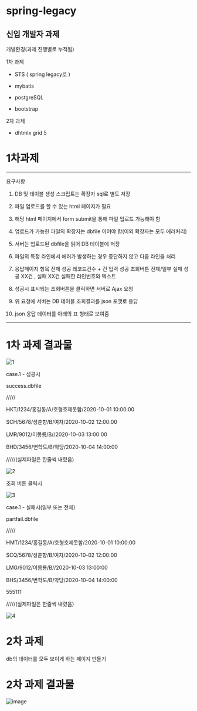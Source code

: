 # spring-legacy
신입 개발자 과제
-------------------------------------------------------------------------------
개발환경(과제 진행별로 누적됨)

1차 과제

 - STS ( spring legacy로 )

 - mybatis

 - postgreSQL

 - bootstrap 

2차 과제

 - dhtmlx grid 5


# 1차과제
-------------------------------------------------------------------------------
요구사항


1. DB 및 테이블 생성 스크립트는 확장자 sql로 별도 저장

2. 파일 업로드를 할 수 있는 html 페이지가 필요

3. 해당 html 페이지에서 form submit을 통해 파일 업로드 가능해야 함

4. 업로드가 가능한 파일의 확장자는 dbfile 이어야 함(이외 확장자는 모두 에러처리)

5. 서버는 업로드된 dbfile을 읽어 DB 테이블에 저장

6. 파일의 특정 라인에서 에러가 발생하는 경우 중단하지 않고 다음 라인을 처리

7. 응답페이지 항목
전체 성공
레코드건수 + 건 입력 성공
조회버튼
전체/일부 실패
성공 XX건 , 실패 XX건
실패한 라인번호와 텍스트 

8. 성공시 표시되는 조회버튼을 클릭하면 서버로 Ajax 요청

9. 위 요청에 서버는 DB 테이블 조회결과를 json 포맷로 응답

10. json 응답 데이터를 아래의 표 형태로 보여줌
-------------------------------------------------------------------------------

# 1차 과제 결과물 

![1](https://user-images.githubusercontent.com/115135514/209067944-e4fcc48b-9bb7-40c7-8379-7ce18008a6ea.PNG)



case.1 - 성공시

success.dbfile

/////

HKT/1234/홍길동/A/호형호제못함/2020-10-01 10:00:00

SCH/5678/성춘향/B/여자/2020-10-02 12:00:00

LMR/9012/이몽룡/B//2020-10-03 13:00:00

BHD/3456/변학도/B/악당/2020-10-04 14:00:00

/////(실제파일은 한줄씩 내렸음)


![2](https://user-images.githubusercontent.com/115135514/209067957-4ba74f4a-8842-4c43-a50c-aa489eaf6641.PNG)

조회 버튼 클릭시


![3](https://user-images.githubusercontent.com/115135514/209067969-ea2fc05b-9874-43b6-90f6-a05c9b82730e.PNG)

case.1 - 실패시(일부 또는 전체)

partfail.dbfile

/////

HMT/1234/홍길동/A/호형호제못함/2020-10-01 10:00:00

SCQ/5678/성춘향/B/여자/2020-10-02 12:00:00

LMG/9012/이몽룡/B//2020-10-03 13:00:00

BHS/3456/변학도/B/악당/2020-10-04 14:00:00

555111

/////(실제파일은 한줄씩 내렸음)



![4](https://user-images.githubusercontent.com/115135514/209068017-5885feba-2ce2-48a5-bdd9-8e4ede9f3b25.PNG)

# 2차 과제
db의 데이터를 모두 보이게 하는 페이지 만들기

# 2차 과제 결과물
![image](https://user-images.githubusercontent.com/115135514/209279128-d9bc8c3e-7986-433e-b84b-c4a2286cb656.png)
